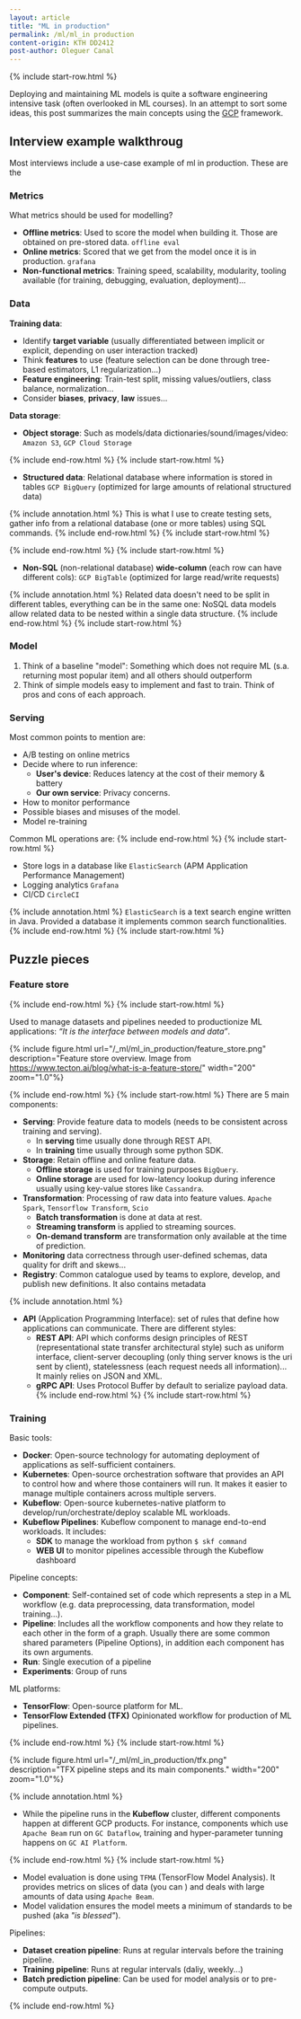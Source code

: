 ```yaml
---
layout: article
title: "ML in production"
permalink: /ml/ml_in production
content-origin: KTH DD2412
post-author: Oleguer Canal
---
```

<!--
Disclaimer and authorship:
This article is provided for free only for your personal informational and entertainment purposes. No commercial use of it is allowed.

Please note there might be mistakes. We would be grateful to receive (constructive) criticism if you spot any. You can reach us at: ai.campus.ai@gmail.com or directly open an issue on our github repo: https://github.com/CampusAI/CampusAI.github.io

If considering to use the text please cite the original author/s of the lecture/paper.
Furthermore, please acknowledge our work by adding a link to our website: https://campusai.github.io/ and citing our names: Oleguer Canal and Federico Taschin.
-->

{% include start-row.html %}

Deploying and maintaining ML models is quite a software engineering intensive task (often overlooked in ML courses).
In an attempt to sort some ideas, this post summarizes the main concepts using the [GCP](https://cloud.google.com/) framework.

## Interview example walkthroug

Most interviews include a use-case example of ml in production.
These are the 

### Metrics
What metrics should be used for modelling?
- **Offline metrics**: Used to score the model when building it. Those are obtained on pre-stored data. `offline eval`
- **Online metrics**: Scored that we get from the model once it is in production. `grafana`
- **Non-functional metrics**: Training speed, scalability, modularity, tooling available (for training, debugging, evaluation, deployment)...

### Data

**Training data**:
- Identify **target variable** (usually differentiated between implicit or explicit, depending on user interaction tracked)
- Think **features** to use (feature selection can be done through tree-based estimators, L1 regularization...)
- **Feature engineering**: Train-test split, missing values/outliers, class balance, normalization...
- Consider **biases**, **privacy**, **law** issues...

**Data storage**:
- **Object storage**: Such as models/data dictionaries/sound/images/video: `Amazon S3`, `GCP Cloud Storage`

{% include end-row.html %}
{% include start-row.html %}

- **Structured data**: Relational database where information is stored in tables `GCP BigQuery` (optimized for large amounts of relational structured data)

{% include annotation.html %}
This is what I use to create testing sets, gather info from a relational database (one or more tables) using SQL commands.
{% include end-row.html %}
{% include start-row.html %}

{% include end-row.html %}
{% include start-row.html %}

- **Non-SQL** (non-relational database) **wide-column** (each row can have different cols):  `GCP BigTable` (optimized for large read/write requests)

{% include annotation.html %}
Related data doesn't need to be split in different tables, everything can be in the same one: NoSQL data models allow related data to be nested within a single data structure.
{% include end-row.html %}
{% include start-row.html %}

### Model

1. Think of a baseline "model": Something which does not require ML (s.a. returning most popular item) and all others should outperform
2. Think of simple models easy to implement and fast to train. Think of pros and cons of each approach.

### Serving

Most common points to mention are:
- A/B testing on online metrics
- Decide where to run inference:
  - **User's device**: Reduces latency at the cost of their memory & battery
  - **Our own service**: Privacy concerns.
- How to monitor performance
- Possible biases and misuses of the model.
- Model re-training

Common ML operations are:
{% include end-row.html %}
{% include start-row.html %}
- Store logs in a database like `ElasticSearch` (APM Application Performance Management)
- Logging analytics `Grafana`
- CI/CD `CircleCI`

{% include annotation.html %}
`ElasticSearch` is a text search engine written in Java. Provided a database it implements common search functionalities.
{% include end-row.html %}
{% include start-row.html %}

## Puzzle pieces

### Feature store

{% include end-row.html %}
{% include start-row.html %}

Used to manage datasets and pipelines needed to productionize ML applications: *“It is the interface between models and data”*.
<!-- In Spotify: `Jukebox` is the repo which implements components to rapidly set up a feature store.
It heavily relies on:
- `Luigi` Open-source python orchestration framework
- `Hades` Service to manage data endpoints -->

{% include figure.html url="/_ml/ml_in_production/feature_store.png" description="Feature store overview. Image from https://www.tecton.ai/blog/what-is-a-feature-store/" width="200" zoom="1.0"%}

<!-- {% include annotation.html %}
- To find a dataset containing the needed information in spotify use `Lexikon`.
- To run SQL queries from a python notebook spotify developed `bqt` (big query tool) useful for direct data analysis later on.
{% include end-row.html %}
{% include start-row.html %} -->

{% include end-row.html %}
{% include start-row.html %}
There are 5 main components:

- **Serving**: Provide feature data to models (needs to be consistent across training and serving).
  - In **serving** time usually done through REST API.
  - In **training** time usually through some python SDK.
- **Storage**: Retain offline and online feature data.
  - **Offline storage** is used for training purposes `BigQuery`.
  - **Online storage** are used for low-latency lookup during inference usually using key-value stores like `Cassandra`.
- **Transformation**: Processing of raw data into feature values.  `Apache Spark`, `Tensorflow Transform`, `Scio`
  - **Batch transformation** is done at data at rest.
  - **Streaming transform** is applied to streaming sources.
  - **On-demand transform** are transformation only available at the time of prediction.
- **Monitoring** data correctness through user-defined schemas, data quality for drift and skews...
- **Registry**: Common catalogue used by teams to explore, develop, and publish new definitions. It also contains metadata 

{% include annotation.html %}
- **API** (Application Programming Interface): set of rules that define how applications can communicate. There are different styles:
  - **REST API**: API which conforms design principles of REST (representational state transfer architectural style) such as
uniform interface, client-server decoupling (only thing server knows is the uri sent by client), statelessness (each request needs all information)... It mainly relies on JSON and XML.
  - **gRPC API**: Uses Protocol Buffer by default to serialize payload data.
{% include end-row.html %}
{% include start-row.html %}

### Training

Basic tools:
- **Docker**: Open-source technology for automating deployment of applications as self-sufficient containers.
- **Kubernetes**: Open-source orchestration software that provides an API to control how and where those containers will run. It makes it easier to manage multiple containers across multiple servers.
- **Kubeflow**: Open-source kubernetes-native platform to develop/run/orchestrate/deploy scalable ML workloads.
- **Kubeflow Pipelines**: Kubeflow component to manage end-to-end workloads. It includes:
  - **SDK** to manage the workload from python `$ skf command`
  - **WEB UI** to monitor pipelines accessible through the Kubeflow dashboard
<!-- - **Spotify Kubeflow**: Wrapper around kubeflow to accelerate and ease ML pipelines execution. 
  - Python **SDK**: With already-implemented common components in `spotify_kubeflow.component.common`. Usually `import spotify_kubeflow as skf`
  - **CLI** (Command Line Interface) to execute tasks from the terminal
  - Set of Kubeflow clusters hosted in GCP for job deployment -->


Pipeline concepts:
- **Component**: Self-contained set of code which represents a step in a ML workflow (e.g. data preprocessing, data transformation, model training...).
- **Pipeline**: Includes all the workflow components and how they relate to each other in the form of a graph. Usually there are some common shared parameters (Pipeline Options), in addition each component has its own arguments.
- **Run**: Single execution of a pipeline
- **Experiments**: Group of runs

ML platforms:
- **TensorFlow**: Open-source platform for ML.
- **TensorFlow Extended (TFX)** Opinionated workflow for production of ML pipelines.

{% include end-row.html %}
{% include start-row.html %}

{% include figure.html url="/_ml/ml_in_production/tfx.png" description="TFX pipeline steps and its main components." width="200" zoom="1.0"%}

{% include annotation.html %}
- While the pipeline runs in the **Kubeflow** cluster, different components happen at different GCP products.
For instance, components which use `Apache Beam` run on `GC Dataflow`, training and hyper-parameter tunning happens on `GC AI Platform`.
<!-- - `HadesImporter` can be used to use ouputs from components of different pipelines. -->
{% include end-row.html %}
{% include start-row.html %}

- Model evaluation is done using `TFMA` (TensorFlow Model Analysis). It provides metrics on slices of data (you can ) and deals with large amounts of data using `Apache Beam`.
- Model validation ensures the model meets a minimum of standards to be pushed (aka _"is blessed"_).

Pipelines:
- **Dataset creation pipeline**: Runs at regular intervals before the training pipeline.
- **Training pipeline**: Runs at regular intervals (daliy, weekly...)
- **Batch prediction pipeline**: Can be used for model analysis or to pre-compute outputs.

<!-- 
### Serving

- Features are served through the feature store.
- You also need a backend service that runs your model. In Spotify, this is done through `Salem`: It takes an ML model and provides a backend service where you can send features and get the predictions. Characteristics:
  - The definition of how the model should be deployed (memory, CPU capacity...) is set on a **problem configuration** file.
  - **Model server**: Performs real-time inference and runs on top of `Tensorflow Serving`.
  - `Slots` named container for a model server (a problem can have multiple slots, running different ML models)
  - Has a **model deployer**, which detects any new version of your model and updates it. It will also create `Docker` containers for `Salem API` and `Slots`

### CI/CD -->


<!-- 
## Spotify

- `scio` Scala API for `Apache Beam` and `GC Dataflow` (Similar to `Apache Spark`). -->

{% include end-row.html %}
